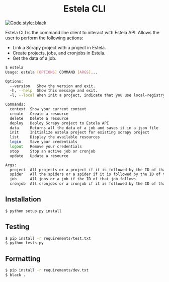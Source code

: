 <h1 align="center"> Estela CLI </h1>

[![Code style: black](https://img.shields.io/badge/code%20style-black-000000.svg)](https://github.com/psf/black)

Estela CLI is the command line client to interact with Estela API. Allows the user to perform the following actions:
- Link a Scrapy project with a project in Estela.
- Create projects, jobs, and cronjobs in Estela.
- Get the data of a job.

```bash
$ estela
Usage: estela [OPTIONS] COMMAND [ARGS]...

Options:
  --version   Show the version and exit.
  -h, --help  Show this message and exit.
  -l, --local When init a project, indicate that you use local-registry       

Commands:
  context  Show your current context
  create   Create a resource
  delete   Delete a resource
  deploy   Deploy Scrapy project to Estela API
  data     Returns all the data of a job and saves it in a json file
  init     Initialize estela project for existing scrapy project
  list     Display the available resources
  login    Save your credentials
  logout   Remove your credentials
  stop     Stop an active job or cronjob
  update   Update a resource

Args:
  project  All projects or a project if it is followed by the ID of that project
  spider   All the spiders or a spider if it is followed by the ID of that spider
  job      All jobs or a job if the ID of that job follows
  cronjob  All cronjobs or a cronjob if it is followed by the ID of that cronjob 
```

## Installation

```bash
$ python setup.py install
```

## Testing

```bash
$ pip install -r requirements/test.txt
$ python tests.py
```

## Formatting 

```bash
$ pip install -r requirements/dev.txt
$ black .
```

